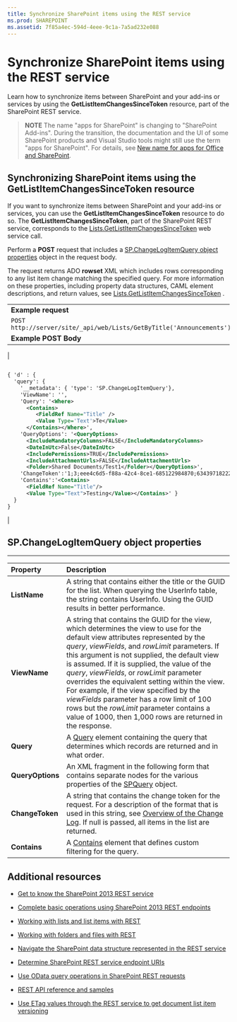 ```yaml
---
title: Synchronize SharePoint items using the REST service
ms.prod: SHAREPOINT
ms.assetid: 7f85a4ec-594d-4eee-9c1a-7a5ad232e088
---
```



# Synchronize SharePoint items using the REST service
Learn how to synchronize items between SharePoint and your add-ins or services by using the **GetListItemChangesSinceToken** resource, part of the SharePoint REST service.
> **NOTE**
> The name "apps for SharePoint" is changing to "SharePoint Add-ins". During the transition, the documentation and the UI of some SharePoint products and Visual Studio tools might still use the term "apps for SharePoint". For details, see  [New name for apps for Office and SharePoint](new-name-for-apps-for-sharepoint.md#bk_newname). 





## Synchronizing SharePoint items using the GetListItemChangesSinceToken resource

If you want to synchronize items between SharePoint and your add-ins or services, you can use the **GetListItemChangesSinceToken** resource to do so. The **GetListItemChangesSinceToken**, part of the SharePoint REST service, corresponds to the  [Lists.GetListItemChangesSinceToken](https://msdn.microsoft.com/library/WebSvcLists.Lists.GetListItemChangesSinceToken.aspx) web service call.



Perform a **POST** request that includes a [SP.ChangeLogItemQuery object properties](#bk_props) object in the request body.



The request returns ADO **rowset** XML which includes rows corresponding to any list item change matching the specified query. For more information on these properties, including property data structures, CAML element descriptions, and return values, see [Lists.GetListItemChangesSinceToken](https://msdn.microsoft.com/library/WebSvcLists.Lists.GetListItemChangesSinceToken.aspx) .




||
|:-----|
|**Example request** <br/> |
| `POST http://server/site/_api/web/Lists/GetByTitle('Announcements')/GetListItemChangesSinceToken` <br/> |
|**Example POST Body** <br/> |
|```XML

{ 'd' : {
  'query': { 
    '__metadata': { 'type': 'SP.ChangeLogItemQuery'}, 
    'ViewName': '', 
    'Query': '<Where>
      <Contains>
         <FieldRef Name="Title" />
         <Value Type='Text'>Te</Value>
      </Contains></Where>',
    'QueryOptions': '<QueryOptions>
      <IncludeMandatoryColumns>FALSE</IncludeMandatoryColumns>
      <DateInUtc>False</DateInUtc>
      <IncludePermissions>TRUE</IncludePermissions>
      <IncludeAttachmentUrls>FALSE</IncludeAttachmentUrls>
      <Folder>Shared Documents/Test1</Folder></QueryOptions>', 
    'ChangeToken':'1;3;eee4c6d5-f88a-42c4-8ce1-685122984870;634397182229400000;3710', 
    'Contains':'<Contains>
      <FieldRef Name="Title"/>
      <Value Type="Text">Testing</Value></Contains>' } 
  } 
}
```

|
 

## SP.ChangeLogItemQuery object properties
<a name="bk_props"> </a>


****


|**Property**|**Description**|
|:-----|:-----|
|**ListName** <br/> |A string that contains either the title or the GUID for the list. When querying the UserInfo table, the string contains UserInfo. Using the GUID results in better performance.  <br/> |
|**ViewName** <br/> |A string that contains the GUID for the view, which determines the view to use for the default view attributes represented by the  _query_,  _viewFields_, and  _rowLimit_ parameters. If this argument is not supplied, the default view is assumed. If it is supplied, the value of the _query_,  _viewFields_, or  _rowLimit_ parameter overrides the equivalent setting within the view. For example, if the view specified by the _viewFields_ parameter has a row limit of 100 rows but the _rowLimit_ parameter contains a value of 1000, then 1,000 rows are returned in the response. <br/> |
|**Query** <br/> |A  [Query](http://msdn.microsoft.com/en-us/library/ms471093.aspx) element containing the query that determines which records are returned and in what order. <br/> |
|**QueryOptions** <br/> |An XML fragment in the following form that contains separate nodes for the various properties of the  [SPQuery](https://msdn.microsoft.com/library/Microsoft.SharePoint.SPQuery.aspx) object. <br/> |
|**ChangeToken** <br/> |A string that contains the change token for the request. For a description of the format that is used in this string, see  [Overview of the Change Log](http://msdn.microsoft.com/en-us/library/bb417456.aspx). If null is passed, all items in the list are returned.  <br/> |
|**Contains** <br/> |A  [Contains](http://msdn.microsoft.com/en-us/library/ms196501.aspx) element that defines custom filtering for the query. <br/> |
 

## Additional resources
<a name="bk_addresources"> </a>


-  [Get to know the SharePoint 2013 REST service](get-to-know-the-sharepoint-2013-rest-service.md)


-  [Complete basic operations using SharePoint 2013 REST endpoints](complete-basic-operations-using-sharepoint-2013-rest-endpoints.md)


-  [Working with lists and list items with REST](working-with-lists-and-list-items-with-rest.md)


-  [Working with folders and files with REST](working-with-folders-and-files-with-rest.md)


-  [Navigate the SharePoint data structure represented in the REST service](navigate-the-sharepoint-data-structure-represented-in-the-rest-service.md)


-  [Determine SharePoint REST service endpoint URIs](determine-sharepoint-rest-service-endpoint-uris.md)


-  [Use OData query operations in SharePoint REST requests](use-odata-query-operations-in-sharepoint-rest-requests.md)


-  [REST API reference and samples](http://msdn.microsoft.com/library/02128c70-9d27-4388-9374-a11bce68fdb8%28Office.15%29.aspx)


-  [Use ETag values through the REST service to get document list item versioning](http://msdn.microsoft.com/library/5f7e0579-46b7-44ab-b3b4-cdbc622dcd98%28Office.15%29.aspx)







